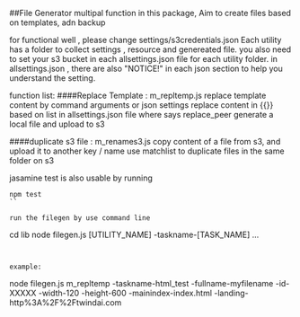 ##File Generator
multipal function in this package,
Aim to create files based on templates, adn backup

for functional well , please change settings/s3credentials.json
Each utility has a folder to collect settings , resource and genereated file.
you also need to set your s3 bucket in each allsettings.json file for each utility folder. 
in allsettings.json , there are also "NOTICE!" in each json section to help you understand the setting.

function list:
####Replace Template : m_repltemp.js
  replace template content by command arguments or json settings 
  replace  content in {{}} based on list in allsettings.json file where says replace_peer
  generate a local file and upload to s3  


####duplicate s3 file : m_renames3.js
  copy content of a file from s3, and upload it to another key / name
  use matchlist to duplicate files in the same folder on s3


jasamine test is also usable by running
```
npm test
``

run the filegen by use command line  

```
cd lib
node filegen.js [UTILITY_NAME] -taskname-[TASK_NAME] ...
```


example: 
```
node filegen.js m_repltemp -taskname-html_test -fullname-myfilename  -id-XXXXX -width-120 -height-600 -mainindex-index.html -landing-http%3A%2F%2Ftwindai.com 

```